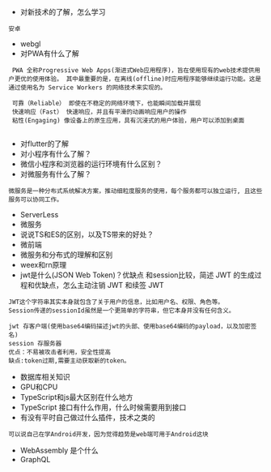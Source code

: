 
- 对新技术的了解，怎么学习

``` 
安卓

```
- webgl
- 对PWA有什么了解

``` 
 PWA 全称Progressive Web Apps(渐进式Web应用程序)，旨在使用现有的web技术提供用户更优的使用体验。 其中最重要的是，在离线(offline)时应用程序能够继续运行功能。这是通过使用名为 Service Workers 的网络技术来实现的。
 
 可靠（Reliable） 即使在不稳定的网络环境下，也能瞬间加载并展现
 快速响应（Fast） 快速响应，并且有平滑的动画响应用户的操作
 粘性(Engaging) 像设备上的原生应用，具有沉浸式的用户体验，用户可以添加到桌面
 
```
- 对flutter的了解
- 对小程序有什么了解？
- 微信小程序和浏览器的运行环境有什么区别？
- 对微服务有什么了解？
``` 
微服务是一种分布式系统解决方案，推动细粒度服务的使用，每个服务都可以独立运行, 且这些服务可以协同工作。

```
- ServerLess
- 微服务
- 说说TS和ES的区别，以及TS带来的好处？
- 微前端
- 微服务和分布式的理解和区别
- weex和rn原理
- jwt是什么(JSON Web Token)？优缺点 和session比较，简述 JWT 的生成过程和优缺点，怎么主动注销 JWT 和续签 JWT
``` 
JWT这个字符串其实本身就包含了关于用户的信息，比如用户名、权限、角色等。
Session传递的sessionId虽然是一个更简单的字符串，但它本身并没有任何含义。

jwt 存客户端(使用base64编码描述jwt的头部、使用base64编码的payload，以及加密签名)
session 存服务器
优点：不易被攻击者利用，安全性提高
缺点:token过期,需要主动获取新的token。
```
- 数据库相关知识
- GPU和CPU
- TypeScript和js最大区别在什么地方
- TypeScript 接口有什么作用，什么时候需要用到接口
- 有没有平时自己做过什么插件，技术之类的
```
可以说自己在学Android开发，因为觉得趋势是web端可用于Android这块

```
- WebAssembly 是个什么
- GraphQL
